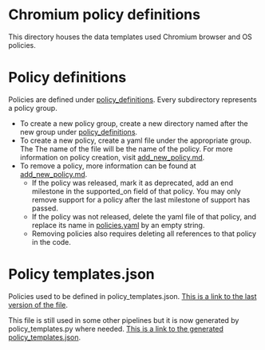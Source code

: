 # Chromium policy definitions

This directory houses the data templates used Chromium browser and OS policies.

# Policy definitions

Policies are defined under
[policy_definitions](https://cs.chromium.org/chromium/src/components/policy/resources/templates/).
Every subdirectory represents a policy group.

* To create a new policy group, create a new directory named after the new group
  under [policy_definitions](https://cs.chromium.org/chromium/src/components/policy/resources/templates/).
* To create a new policy, create a yaml file under the appropriate group. The
  The name of the file will be the name of the policy.
  For more information on policy creation, visit [add_new_policy.md](/docs/enterprise/add_new_policy.md#adding-a-new-policy).
* To remove a policy, more information can be found at [add_new_policy.md](/docs/enterprise/add_new_policy.md#removing-support-for-a-policy).
  * If the policy was released, mark it as deprecated, add an end milestone in the
    supported_on field of that policy. You may only remove support for a policy
    after the last milestone of support has passed.
  * If the policy was not released, delete the yaml file of that policy, and
  replace its name in [policies.yaml](https://cs.chromium.org/chromium/src/components/policy/resources/templates/policies.yaml) by an empty string.
  * Removing policies also requires deleting all references to that policy in the code.


# Policy templates.json

Policies used to be defined in policy_templates.json.
[This is a link to the last version of the file](https://source.chromium.org/chromium/chromium/src/+/main:components/policy/resources/policy_templates.json;drc=ca7ce9943037356d8a346a6b14799d271fdd98c6).

This file is still used in some other pipelines but it is now generated by
policy_templates.py where needed.
[This is a link to the generated policy_templates.json](https://source.chromium.org/chromium/chromium/src/+/main:out/Debug/gen/chrome/app/policy/policy_templates.json).
